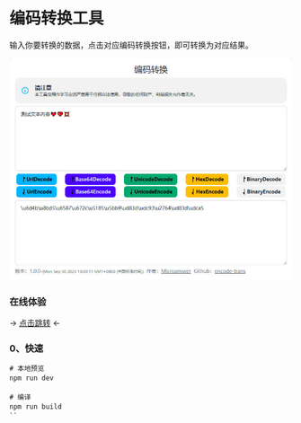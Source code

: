 # 编码转换工具

输入你要转换的数据，点击对应编码转换按钮，即可转换为对应结果。

![img](./preview.jpg)

### 在线体验

→ [点击跳转](https://test.microanswer.cn/encodetrans.html) ←

### 0、快速

```cmd
# 本地预览
npm run dev

# 编译
npm run build
``
